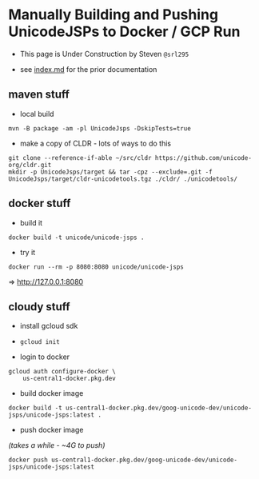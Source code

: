 # Manually Building and Pushing UnicodeJSPs to Docker / GCP Run

- This page is Under Construction by Steven `@srl295`

- see [index.md](./index.md) for the prior documentation

## maven stuff

- local build

```
mvn -B package -am -pl UnicodeJsps -DskipTests=true
```

- make a copy of CLDR - lots of ways to do this

```
git clone --reference-if-able ~/src/cldr https://github.com/unicode-org/cldr.git
mkdir -p UnicodeJsps/target && tar -cpz --exclude=.git -f UnicodeJsps/target/cldr-unicodetools.tgz ./cldr/ ./unicodetools/
```

## docker stuff

- build it

```
docker build -t unicode/unicode-jsps .
```

- try it

```
docker run --rm -p 8080:8080 unicode/unicode-jsps
```

=> <http://127.0.0.1:8080>


## cloudy stuff

- install gcloud sdk

- `gcloud init`

- login to docker

```
gcloud auth configure-docker \
    us-central1-docker.pkg.dev
```

- build docker image

```
docker build -t us-central1-docker.pkg.dev/goog-unicode-dev/unicode-jsps/unicode-jsps:latest .
```

- push docker image

_(takes a while - ~4G to push)_

```
docker push us-central1-docker.pkg.dev/goog-unicode-dev/unicode-jsps/unicode-jsps:latest
```
